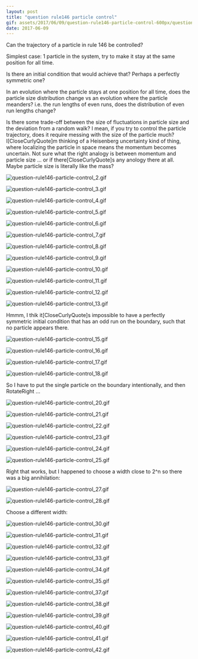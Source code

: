 ```yaml
---
layout: post
title: "question rule146 particle control"
gif: assets/2017/06/09/question-rule146-particle-control-600px/question-rule146-particle-control_18.gif
date: 2017-06-09
---
```


Can the trajectory of a particle in rule 146 be controlled?

Simplest case: 1 particle in the system, try to make it stay at the same position for all time.

Is there an initial condition that would achieve that?  Perhaps a perfectly symmetric one?

In an evolution where the particle stays at one position for all time, does the particle size distribution change vs an evolution where the particle meanders?  i.e. the run lengths of even runs, does the distribution of even run lengths change?

Is there some trade-off between the size of fluctuations in particle size and the deviation from a random walk?  I mean, if you try to control the particle trajectory, does it require messing with the size of the particle much?  I\[CloseCurlyQuote]m thinking of a Heisenberg uncertainty kind of thing, where localizing the particle in space means the momentum becomes uncertain.  Not sure what the right analogy is between momentum and particle size ... or if there\[CloseCurlyQuote]s any anology there at all.  Maybe particle size is literally like the mass?

![question-rule146-particle-control_2.gif](../../../assets/2017/06/09/question-rule146-particle-control-600px/question-rule146-particle-control_2.gif)

![question-rule146-particle-control_3.gif](../../../assets/2017/06/09/question-rule146-particle-control-600px/question-rule146-particle-control_3.gif)

![question-rule146-particle-control_4.gif](../../../assets/2017/06/09/question-rule146-particle-control-600px/question-rule146-particle-control_4.gif)

![question-rule146-particle-control_5.gif](../../../assets/2017/06/09/question-rule146-particle-control-600px/question-rule146-particle-control_5.gif)

![question-rule146-particle-control_6.gif](../../../assets/2017/06/09/question-rule146-particle-control-600px/question-rule146-particle-control_6.gif)

![question-rule146-particle-control_7.gif](../../../assets/2017/06/09/question-rule146-particle-control-600px/question-rule146-particle-control_7.gif)

![question-rule146-particle-control_8.gif](../../../assets/2017/06/09/question-rule146-particle-control-600px/question-rule146-particle-control_8.gif)

![question-rule146-particle-control_9.gif](../../../assets/2017/06/09/question-rule146-particle-control-600px/question-rule146-particle-control_9.gif)

![question-rule146-particle-control_10.gif](../../../assets/2017/06/09/question-rule146-particle-control-600px/question-rule146-particle-control_10.gif)

![question-rule146-particle-control_11.gif](../../../assets/2017/06/09/question-rule146-particle-control-600px/question-rule146-particle-control_11.gif)

![question-rule146-particle-control_12.gif](../../../assets/2017/06/09/question-rule146-particle-control-600px/question-rule146-particle-control_12.gif)

![question-rule146-particle-control_13.gif](../../../assets/2017/06/09/question-rule146-particle-control-600px/question-rule146-particle-control_13.gif)

Hmmm, I thik it\[CloseCurlyQuote]s impossible to have a perfectly symmetric initial condition that has an odd run on the boundary, such that no particle appears there.

![question-rule146-particle-control_15.gif](../../../assets/2017/06/09/question-rule146-particle-control-600px/question-rule146-particle-control_15.gif)

![question-rule146-particle-control_16.gif](../../../assets/2017/06/09/question-rule146-particle-control-600px/question-rule146-particle-control_16.gif)

![question-rule146-particle-control_17.gif](../../../assets/2017/06/09/question-rule146-particle-control-600px/question-rule146-particle-control_17.gif)

![question-rule146-particle-control_18.gif](../../../assets/2017/06/09/question-rule146-particle-control-600px/question-rule146-particle-control_18.gif)

So I have to put the single particle on the boundary intentionally, and then RotateRight ...

![question-rule146-particle-control_20.gif](../../../assets/2017/06/09/question-rule146-particle-control-600px/question-rule146-particle-control_20.gif)

![question-rule146-particle-control_21.gif](../../../assets/2017/06/09/question-rule146-particle-control-600px/question-rule146-particle-control_21.gif)

![question-rule146-particle-control_22.gif](../../../assets/2017/06/09/question-rule146-particle-control-600px/question-rule146-particle-control_22.gif)

![question-rule146-particle-control_23.gif](../../../assets/2017/06/09/question-rule146-particle-control-600px/question-rule146-particle-control_23.gif)

![question-rule146-particle-control_24.gif](../../../assets/2017/06/09/question-rule146-particle-control-600px/question-rule146-particle-control_24.gif)

![question-rule146-particle-control_25.gif](../../../assets/2017/06/09/question-rule146-particle-control-600px/question-rule146-particle-control_25.gif)

Right that works, but I happened to choose a width close to 2^n so there was a big annihilation:

![question-rule146-particle-control_27.gif](../../../assets/2017/06/09/question-rule146-particle-control-600px/question-rule146-particle-control_27.gif)

![question-rule146-particle-control_28.gif](../../../assets/2017/06/09/question-rule146-particle-control-600px/question-rule146-particle-control_28.gif)

Choose a different width:

![question-rule146-particle-control_30.gif](../../../assets/2017/06/09/question-rule146-particle-control-600px/question-rule146-particle-control_30.gif)

![question-rule146-particle-control_31.gif](../../../assets/2017/06/09/question-rule146-particle-control-600px/question-rule146-particle-control_31.gif)

![question-rule146-particle-control_32.gif](../../../assets/2017/06/09/question-rule146-particle-control-600px/question-rule146-particle-control_32.gif)

![question-rule146-particle-control_33.gif](../../../assets/2017/06/09/question-rule146-particle-control-600px/question-rule146-particle-control_33.gif)

![question-rule146-particle-control_34.gif](../../../assets/2017/06/09/question-rule146-particle-control-600px/question-rule146-particle-control_34.gif)

![question-rule146-particle-control_35.gif](../../../assets/2017/06/09/question-rule146-particle-control-600px/question-rule146-particle-control_35.gif)

![question-rule146-particle-control_37.gif](../../../assets/2017/06/09/question-rule146-particle-control-600px/question-rule146-particle-control_37.gif)

![question-rule146-particle-control_38.gif](../../../assets/2017/06/09/question-rule146-particle-control-600px/question-rule146-particle-control_38.gif)

![question-rule146-particle-control_39.gif](../../../assets/2017/06/09/question-rule146-particle-control-600px/question-rule146-particle-control_39.gif)

![question-rule146-particle-control_40.gif](../../../assets/2017/06/09/question-rule146-particle-control-600px/question-rule146-particle-control_40.gif)

![question-rule146-particle-control_41.gif](../../../assets/2017/06/09/question-rule146-particle-control-600px/question-rule146-particle-control_41.gif)

![question-rule146-particle-control_42.gif](../../../assets/2017/06/09/question-rule146-particle-control-600px/question-rule146-particle-control_42.gif)

